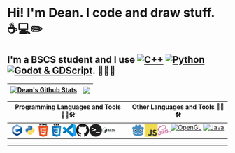 # Hi! I'm Dean. I code and draw stuff. ☕💻✏️

## I'm a BSCS student and I use [<img alt="C++" title="C++ | C++17" height="20px" src="https://img.shields.io/badge/C%2B%2B-00599C?style=for-the-badge&logo=c%2B%2B&logoColor=white" />][cpp_link] [<img alt="Python" title="Python | Python 3.10 & 3.9" height="20px" src="https://img.shields.io/badge/Python-3776AB?style=for-the-badge&logo=python&logoColor=white" />][py_link] [<img alt="Godot & GDScript" title="Godot & GDScript" height="20px" src="https://img.shields.io/badge/Godot-478CBF?style=for-the-badge&logo=GodotEngine&logoColor=white">][godot_link]. 💭💡💤

| <a title="Visit my Github repositories" href="https://github.com/MumuNiMochii?tab=repositories"><img align="center" src="https://github-readme-stats.vercel.app/api?username=MumuNiMochii&show_icons=true&include_all_commits=true&theme=synthwave&custom_title=Dean%27s%20Github%20Stats&hide_border=true" alt="Dean's Github Stats" /></a> | <a title="Visit my Github repositories" href="https://github.com/MumuNiMochii?tab=repositories"><img align="center" src="https://github-readme-stats.vercel.app/api/top-langs/?username=MumuNiMochii&layout=compact&theme=synthwave&langs_count=10&hide=js&hide_border=true" /></a> |
| --- | --- |

| Programming Languages and Tools 👨‍💻🛠️ | Other Languages and Tools 👨‍💻🛠️ |
| --- | --- |
| [<img align="left" alt="C++" title="C++ \| C++17" width="30px" src="https://raw.githubusercontent.com/github/explore/f3e22f0dca2be955676bc70d6214b95b13354ee8/topics/c/c.png" />][cpp_link] [<img align="left" alt="Python" title="Python \| Python 3.10 & 3.9" width="30px" src="https://raw.githubusercontent.com/github/explore/80688e429a7d4ef2fca1e82350fe8e3517d3494d/topics/python/python.png" />][py_link] [<img align="left" alt="HTML5" title="HTML5" width="30px" src="https://raw.githubusercontent.com/github/explore/80688e429a7d4ef2fca1e82350fe8e3517d3494d/topics/html/html.png" />][htm_link] [<img align="left" alt="CSS3" title="CSS3" width="30px" src="https://raw.githubusercontent.com/github/explore/80688e429a7d4ef2fca1e82350fe8e3517d3494d/topics/css/css.png" />][css_link] [<img align="left" alt="Visual Studio Code" title="Visual Studio Code" width="30px" src="https://raw.githubusercontent.com/github/explore/80688e429a7d4ef2fca1e82350fe8e3517d3494d/topics/visual-studio-code/visual-studio-code.png" />][vsc_link] [<img align="left" alt="Github" title="Github \| VSC Source Control" width="30px" src="https://raw.githubusercontent.com/github/explore/78df643247d429f6cc873026c0622819ad797942/topics/github/github.png" />][github_link] [<img align="left" alt="Terminal" title="Terminal \| Windows Terminal" width="30px" src="https://raw.githubusercontent.com/github/explore/d92924b1d925bb134e308bd29c9de6c302ed3beb/topics/terminal/terminal.png" />][cmd_link] [<img align="left" alt="Bash" title="Bash \| MSYS2" width="30px" src="https://raw.githubusercontent.com/github/explore/80688e429a7d4ef2fca1e82350fe8e3517d3494d/topics/bash/bash.png" />][bash_link] | [<img align="left" alt="Godot & GDScript" title="Godot & GDScript" width="30px" src="https://raw.githubusercontent.com/godotengine/godot/master/main/app_icon.png" />][godot_link] [<img align="left" alt="JavaScript" title="JavaScript \| p5js" width="30px" src="https://raw.githubusercontent.com/github/explore/80688e429a7d4ef2fca1e82350fe8e3517d3494d/topics/javascript/javascript.png" />][js_link] [<img align="left" alt="Sass" title="Sass" width="30px" src="https://raw.githubusercontent.com/github/explore/80688e429a7d4ef2fca1e82350fe8e3517d3494d/topics/sass/sass.png" />][sass_link] [<img alt="OpenGL" title="OpenGL \| FreeGLUT" src="https://img.shields.io/badge/OpenGL-000000?style=for-the-badge&logo=opengl" />][opengl_link] [<img alt="Java" title="Java" src="https://img.shields.io/badge/Java-ED8B00?style=for-the-badge&logo=java&logoColor=white" />][java_link] |

---

[cpp_link]: https://isocpp.org
[py_link]: https://www.python.org
[godot_link]: https://godotengine.org
[opengl_link]: https://www.opengl.org
[htm_link]: https://html.spec.whatwg.org/multipage/
[css_link]: https://www.w3.org/Style/CSS/Overview.en.html
[js_link]: https://www.javascript.com
[java_link]: https://www.java.com/en/
[sass_link]: https://sass-lang.com
[vsc_link]: https://code.visualstudio.com
[github_link]: https://github.com
[cmd_link]: https://github.com/microsoft/terminal
[bash_link]: https://www.gnu.org/software/bash/
